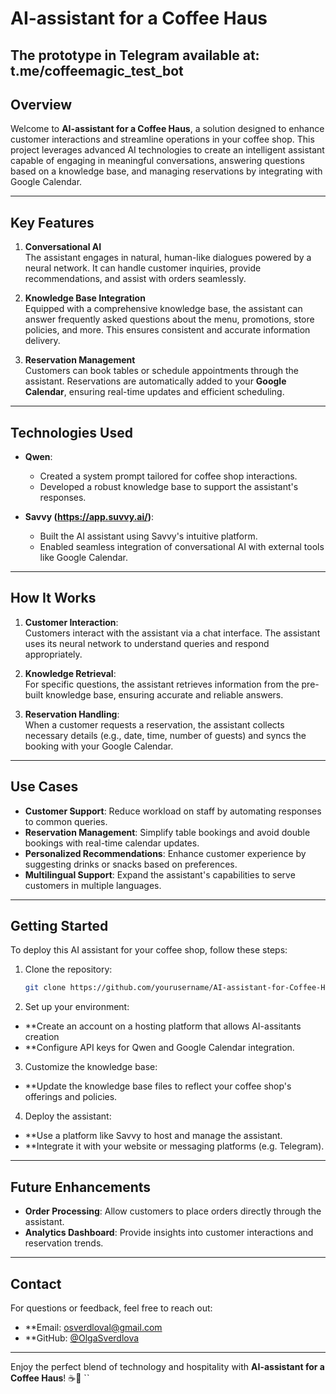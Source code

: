 # AI-assistant for a Coffee Haus
The prototype in Telegram available at: t.me/coffeemagic_test_bot
---

## Overview

Welcome to **AI-assistant for a Coffee Haus**, a solution designed to enhance customer interactions and streamline operations in your coffee shop. This project leverages advanced AI technologies to create an intelligent assistant capable of engaging in meaningful conversations, answering questions based on a knowledge base, and managing reservations by integrating with Google Calendar.

---

## Key Features

1. **Conversational AI**  
   The assistant engages in natural, human-like dialogues powered by a neural network. It can handle customer inquiries, provide recommendations, and assist with orders seamlessly.

2. **Knowledge Base Integration**  
   Equipped with a comprehensive knowledge base, the assistant can answer frequently asked questions about the menu, promotions, store policies, and more. This ensures consistent and accurate information delivery.

3. **Reservation Management**  
   Customers can book tables or schedule appointments through the assistant. Reservations are automatically added to your **Google Calendar**, ensuring real-time updates and efficient scheduling.

---

## Technologies Used

- **Qwen**:  
  - Created a system prompt tailored for coffee shop interactions.  
  - Developed a robust knowledge base to support the assistant's responses.  

- **Savvy (https://app.suvvy.ai/)**:  
  - Built the AI assistant using Savvy's intuitive platform.  
  - Enabled seamless integration of conversational AI with external tools like Google Calendar.

---

## How It Works

1. **Customer Interaction**:  
   Customers interact with the assistant via a chat interface. The assistant uses its neural network to understand queries and respond appropriately.

2. **Knowledge Retrieval**:  
   For specific questions, the assistant retrieves information from the pre-built knowledge base, ensuring accurate and reliable answers.

3. **Reservation Handling**:  
   When a customer requests a reservation, the assistant collects necessary details (e.g., date, time, number of guests) and syncs the booking with your Google Calendar.

---

## Use Cases

- **Customer Support**: Reduce workload on staff by automating responses to common queries.  
- **Reservation Management**: Simplify table bookings and avoid double bookings with real-time calendar updates.  
- **Personalized Recommendations**: Enhance customer experience by suggesting drinks or snacks based on preferences.
- **Multilingual Support**: Expand the assistant's capabilities to serve customers in multiple languages.  
---

## Getting Started

To deploy this AI assistant for your coffee shop, follow these steps:

1. Clone the repository:
   ```bash
   git clone https://github.com/yourusername/AI-assistant-for-Coffee-Haus.git
   ```

2. Set up your environment:
- **Create an account on a hosting platform that allows AI-assitants creation
- **Configure API keys for Qwen and Google Calendar integration.

3. Customize the knowledge base:
- **Update the knowledge base files to reflect your coffee shop's offerings and policies.

4. Deploy the assistant:
- **Use a platform like Savvy to host and manage the assistant.  
- **Integrate it with your website or messaging platforms (e.g. Telegram).

---

## Future Enhancements

- **Order Processing**: Allow customers to place orders directly through the assistant.  
- **Analytics Dashboard**: Provide insights into customer interactions and reservation trends.

---

## Contact

For questions or feedback, feel free to reach out:  
- **Email: osverdloval@gmail.com  
- **GitHub: [@OlgaSverdlova](https://github.com/OlgaSverdlova)

---

Enjoy the perfect blend of technology and hospitality with **AI-assistant for a Coffee Haus**! ☕🤖
``
